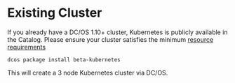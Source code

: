 # Existing Cluster

If you already have a DC/OS 1.10+ cluster, Kubernetes is publicly available in the Catalog.
Please ensure your cluster satisfies the minimum [resource requirements](https://docs.mesosphere.com/service-docs/beta-kubernetes/0.3.1-1.7.11-beta/install/#prerequisites/)

```
dcos package install beta-kubernetes
```

This will create a 3 node Kubernetes cluster via DC/OS.
